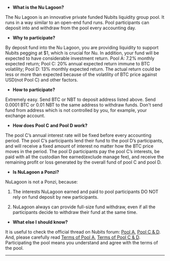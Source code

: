 

 - **What is the Nu Lagoon?**

The Nu Lagoon is an innovative private funded Nubits liquidity group pool. It runs in a way similar to an open-end fund runs. Pool participants can deposit into and withdraw from the pool every accounting day.  

 - **Why to participate?**

By deposit fund into the Nu Lagoon, you are providing liquidity to support Nubits pegging at $1, which is crucial for Nu. In addition, your fund will be expected to have considerable investment return. Pool A: 7.2% monthly expected return; Pool C: 20% annual expected return immune to BTC volatility; Pool D: 13% monthly expected return. The actual return could be less or more than expected because of the volatility of BTC price against USD(not Pool C) and other factors.

 - **How to participate?**

Extremely easy. Send BTC or NBT to deposit address listed above. Send 0.0001 BTC or 0.01 NBT to the same address to withdraw funds. Don't send fund from address which is not controlled by you, for example, your exchange account.

 - **How does Pool C and Pool D work?**
 
The pool C’s annual interest rate will be fixed before every accounting period. The pool C’s participants lend their fund to the pool D’s participants, and will receive a fixed amount of interest no matter how the BTC price moves in the period. The pool D participants pay the pool C’s interests, be paid with all the custodian fee earned(exclude manage fee), and receive the remaining profit or loss generated by the overall fund of pool C and pool D.

 - **Is NuLagoon a Ponzi?**

NuLagoon is not a Ponzi, because:

1. The interests NuLagoon earned and paid to pool participants DO NOT rely on fund deposit by new participants.

2. NuLagoon always can provide full-size fund withdraw, even if all the participants decide to withdraw their fund at the same time.


 - **What else I should know?**

It is useful to check the official thread on Nubits forum: [Pool A][1], [Pool C & D][2]. And, please carefully read [Terms of Pool A][3], [Terms of Pool C & D][4]. Participating the pool means you understand and agree with the terms of the pool. 

  
----------


  [1]: https://discuss.nubits.com/t/nu-lagoon-the-nu-lagoon-is-supportting-bitcoin-co-id-now-nav-1-062-14-may/1777
  [2]: https://discuss.nubits.com/t/preann-the-creation-of-nu-lagoon-pool-c-and-pool-d-the-first-liquidity-pool-immune-to-btc-volatility-and-the-first-leveraged-liquidity-pool/2161
  [3]: https://github.com/henrynu/NuLagoon/blob/master/Terms%20of%20Pool%20A.md
  [4]: https://github.com/henrynu/NuLagoon/blob/master/Terms%20of%20Pool%20C%20%26%20D.md